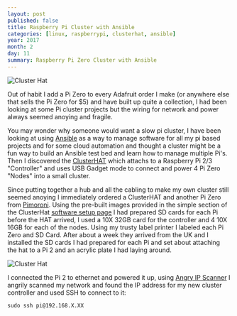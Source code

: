 ```yaml
---
layout: post
published: false
title: Raspberry Pi Cluster with Ansible
categories: [linux, raspberrypi, clusterhat, ansible]
year: 2017
month: 2
day: 11
summary: Raspberry Pi Zero Cluster with Ansible
---
```

<img alt="Cluster Hat" src="https://garthvh.com/assets/img/clusterhat/clusterhat_1.jpg" class="img-responsive img-rounded" />


Out of habit I add a Pi Zero to every Adafruit order I make (or anywhere else that sells the Pi Zero for $5) and have built up quite a collection, I had been looking at some Pi cluster projects but the wiring for network and power always seemed anoying and fragile. 

You may wonder why someone would want a slow pi cluster, I have been looking at using [Ansible](https://www.ansible.com/) as a way to manage software for all my pi based projects and for some cloud automation and thought a cluster might be a fun way to build an Ansible test bed and learn how to manage multiple Pi's.  Then I discovered the [ClusterHAT](https://clusterhat.com/) which attachs to a Raspberry Pi 2/3 "Controller" and uses USB Gadget mode to connect and power 4 Pi Zero "Nodes" into a small cluster.

Since putting together a hub and all the cabling to make my own cluster still seemed anoying I immediately ordered a ClusterHAT and another Pi Zero from [Pimoroni](https://shop.pimoroni.com/products/cluster-hat). Using the pre-built images provided in the simple section of the ClusterHat [software setup page](https://clusterhat.com/setup-software) I had prepared SD cards for each Pi before the HAT arrived, I used a 10X 32GB card for the controller and 4 10X 16GB for each of the nodes.  Using my trusty label printer I labeled each Pi Zero and SD Card. After about a week they arrived from the UK and I installed the SD cards I had prepared for each Pi and set about attaching the hat to a Pi 2 and an acrylic plate I had laying around.

<img alt="Cluster Hat" src="https://garthvh.com/assets/img/clusterhat/clusterhat_2.jpg" class="img-responsive img-rounded" />

I connected the Pi 2 to ethernet and powered it up, using [Angry IP Scanner](http://angryip.org/download) I angrily scanned my network and found the IP address for my new cluster controller and used SSH to connect to it:

    sudo ssh pi@192.168.X.XX


